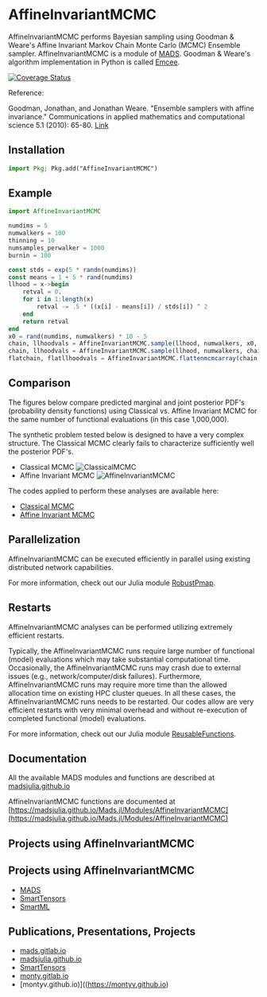 AffineInvariantMCMC
===================

AffineInvariantMCMC performs Bayesian sampling using Goodman & Weare's Affine Invariant Markov Chain Monte Carlo (MCMC) Ensemble sampler.
AffineInvariantMCMC is a module of [MADS](http://madsjulia.github.io/Mads.jl).
Goodman & Weare's algorithm implementation in Python is called [Emcee](http://dan.iel.fm/emcee).

[![Coverage Status](https://coveralls.io/repos/madsjulia/AffineInvariantMCMC.jl/badge.svg?branch=master)](https://coveralls.io/r/madsjulia/AffineInvariantMCMC.jl?branch=master)

Reference:

Goodman, Jonathan, and Jonathan Weare. "Ensemble samplers with affine invariance." Communications in applied mathematics and computational science 5.1 (2010): 65-80. [Link](http://msp.org/camcos/2010/5-1/p04.xhtml)

Installation
-----------

```julia
import Pkg; Pkg.add("AffineInvariantMCMC")
```

Example
--------

```julia
import AffineInvariantMCMC

numdims = 5
numwalkers = 100
thinning = 10
numsamples_perwalker = 1000
burnin = 100

const stds = exp(5 * randn(numdims))
const means = 1 + 5 * rand(numdims)
llhood = x->begin
	retval = 0.
	for i in 1:length(x)
		retval -= .5 * ((x[i] - means[i]) / stds[i]) ^ 2
	end
	return retval
end
x0 = rand(numdims, numwalkers) * 10 - 5
chain, llhoodvals = AffineInvariantMCMC.sample(llhood, numwalkers, x0, burnin, 1)
chain, llhoodvals = AffineInvariantMCMC.sample(llhood, numwalkers, chain[:, :, end], numsamples_perwalker, thinning)
flatchain, flatllhoodvals = AffineInvariantMCMC.flattenmcmcarray(chain, llhoodvals)
```

Comparison
----------

The figures below compare predicted marginal and joint posterior PDF's (probability density functions) using Classical vs. Affine Invariant MCMC for the same number of functional evaluations (in this case 1,000,000).

The synthetic problem tested below is designed to have a very complex structure.
The Classical MCMC clearly fails to characterize sufficiently well the  posterior PDF's.

- Classical MCMC ![ClassicalMCMC](/examples/ClassicalMCMC_w1000000.png)
- Affine Invariant MCMC ![AffineInvariantMCMC](/examples/AffineInvariantMCMC_w1000000.png)

The codes applied to perform these analyses are available here:

- [Classical MCMC](https://github.com/madsjulia/Mads.jl/blob/master/examples/model_analysis/bayes_weight_analsis.jl)
- [Affine Invariant MCMC](https://github.com/madsjulia/Mads.jl/blob/master/examples/model_analysis/emcee_weight_analsis.jl)

Parallelization
---------------

AffineInvariantMCMC can be executed efficiently in parallel using existing distributed network capabilities.

For more information, check out our Julia module [RobustPmap](https://github.com/madsjulia/RobustPmap.jl).

Restarts
--------

AffineInvariantMCMC analyses can be performed utilizing extremely efficient restarts.

Typically, the AffineInvariantMCMC runs require large number of functional (model) evaluations which may take substantial computational time.
Occasionally, the AffineInvariantMCMC runs may crash due to external issues (e.g., network/computer/disk failures).
Furthermore, AffineInvariantMCMC runs may require more time than the allowed allocation time on existing HPC cluster queues.
In all these cases, the AffineInvariantMCMC runs needs to be restarted.
Our codes allow are very efficient restarts with very minimal overhead and without re-execution of completed functional (model) evaluations.

For more information, check out our Julia module [ReusableFunctions](https://github.com/madsjulia/ReusableFunctions.jl).

Documentation
-------------

All the available MADS modules and functions are described at [madsjulia.github.io](http://madsjulia.github.io/Mads.jl)

AffineInvariantMCMC functions are documented at [https://madsjulia.github.io/Mads.jl/Modules/AffineInvariantMCMC](https://madsjulia.github.io/Mads.jl/Modules/AffineInvariantMCMC)

Projects using AffineInvariantMCMC
-----------------

Projects using AffineInvariantMCMC
-----------------

* [MADS](https://github.com/madsjulia)
* [SmartTensors](https://github.com/SmartTensors)
* [SmartML](https://github.com/SmartTensors/SmartML.jl)

Publications, Presentations, Projects
--------------------------

* [mads.gitlab.io](http://mads.gitlab.io)
* [madsjulia.github.io](https://madsjulia.github.io)
* [SmartTensors](https://SmartTensors.github.io)
* [monty.gitlab.io](http://monty.gitlab.io)
* [montyv.github.io)]((https://montyv.github.io)
